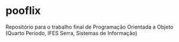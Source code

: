 # pooflix
Repositório para o trabalho final de Programação Orientada a Objeto (Quarto Periodo, IFES Serra, Sistemas de Informação)
